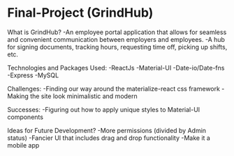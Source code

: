 # Final-Project (GrindHub)

What is GrindHub?
-An employee portal application that allows for seamless and convenient
communication between employers and employees. 
-A hub for signing documents, tracking hours, requesting time off, picking up
shifts, etc.

Technologies and Packages Used:
-ReactJs
-Material-UI
-Date-io/Date-fns
-Express
-MySQL



Challenges:
-Finding our way around the materialize-react css framework
-Making the site look minimalistic and modern


Successes:
-Figuring out how to apply unique styles to Material-UI components




Ideas for Future Development?
-More permissions (divided by Admin status)
-Fancier UI that includes drag and drop functionality
-Make it a mobile app
